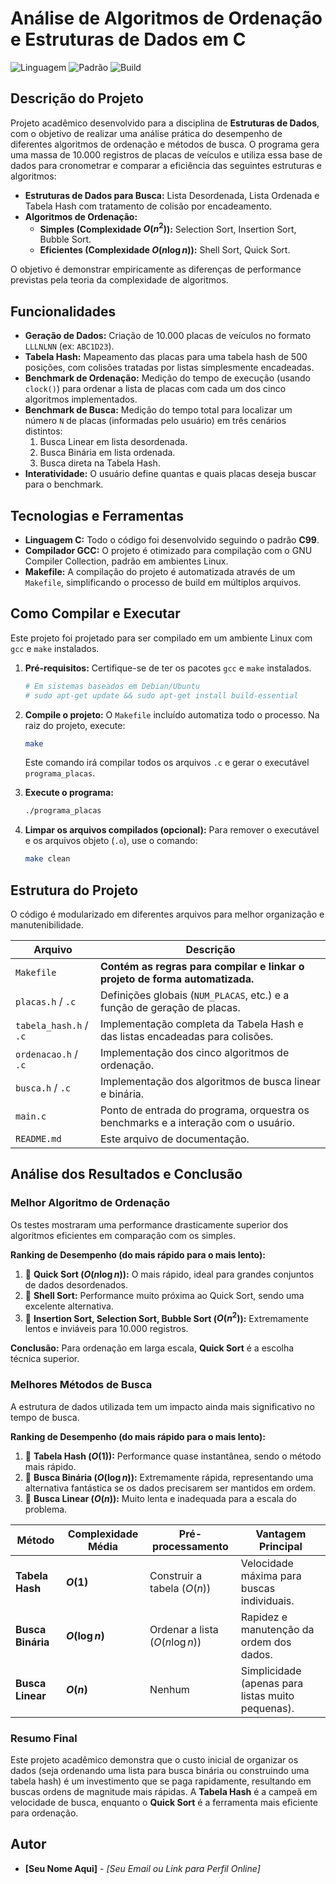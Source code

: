 # Análise de Algoritmos de Ordenação e Estruturas de Dados em C

![Linguagem](https://img.shields.io/badge/Linguagem-C-blue.svg)
![Padrão](https://img.shields.io/badge/Padrão-C99-brightgreen.svg)
![Build](https://img.shields.io/badge/Build-Makefile-lightgrey.svg)

## Descrição do Projeto

Projeto acadêmico desenvolvido para a disciplina de **Estruturas de Dados**, com o objetivo de realizar uma análise prática do desempenho de diferentes algoritmos de ordenação e métodos de busca. O programa gera uma massa de 10.000 registros de placas de veículos e utiliza essa base de dados para cronometrar e comparar a eficiência das seguintes estruturas e algoritmos:

* **Estruturas de Dados para Busca:** Lista Desordenada, Lista Ordenada e Tabela Hash com tratamento de colisão por encadeamento.
* **Algoritmos de Ordenação:**
    * **Simples (Complexidade $O(n^2)$):** Selection Sort, Insertion Sort, Bubble Sort.
    * **Eficientes (Complexidade $O(n \log n)$):** Shell Sort, Quick Sort.

O objetivo é demonstrar empiricamente as diferenças de performance previstas pela teoria da complexidade de algoritmos.

## Funcionalidades

-   **Geração de Dados:** Criação de 10.000 placas de veículos no formato `LLLNLNN` (ex: `ABC1D23`).
-   **Tabela Hash:** Mapeamento das placas para uma tabela hash de 500 posições, com colisões tratadas por listas simplesmente encadeadas.
-   **Benchmark de Ordenação:** Medição do tempo de execução (usando `clock()`) para ordenar a lista de placas com cada um dos cinco algoritmos implementados.
-   **Benchmark de Busca:** Medição do tempo total para localizar um número `N` de placas (informadas pelo usuário) em três cenários distintos:
    1.  Busca Linear em lista desordenada.
    2.  Busca Binária em lista ordenada.
    3.  Busca direta na Tabela Hash.
-   **Interatividade:** O usuário define quantas e quais placas deseja buscar para o benchmark.

## Tecnologias e Ferramentas

-   **Linguagem C:** Todo o código foi desenvolvido seguindo o padrão **C99**.
-   **Compilador GCC:** O projeto é otimizado para compilação com o GNU Compiler Collection, padrão em ambientes Linux.
-   **Makefile:** A compilação do projeto é automatizada através de um `Makefile`, simplificando o processo de build em múltiplos arquivos.

## Como Compilar e Executar

Este projeto foi projetado para ser compilado em um ambiente Linux com `gcc` e `make` instalados.

1.  **Pré-requisitos:** Certifique-se de ter os pacotes `gcc` e `make` instalados.
    ```bash
    # Em sistemas baseados em Debian/Ubuntu
    # sudo apt-get update && sudo apt-get install build-essential
    ```

2.  **Compile o projeto:**
    O `Makefile` incluído automatiza todo o processo. Na raiz do projeto, execute:
    ```bash
    make
    ```
    Este comando irá compilar todos os arquivos `.c` e gerar o executável `programa_placas`.

3.  **Execute o programa:**
    ```bash
    ./programa_placas
    ```

4.  **Limpar os arquivos compilados (opcional):**
    Para remover o executável e os arquivos objeto (`.o`), use o comando:
    ```bash
    make clean
    ```

## Estrutura do Projeto

O código é modularizado em diferentes arquivos para melhor organização e manutenibilidade.

| Arquivo                  | Descrição                                                                      |
| ------------------------ | ------------------------------------------------------------------------------ |
| `Makefile`               | **Contém as regras para compilar e linkar o projeto de forma automatizada.** |
| `placas.h` / `.c`        | Definições globais (`NUM_PLACAS`, etc.) e a função de geração de placas.         |
| `tabela_hash.h` / `.c`   | Implementação completa da Tabela Hash e das listas encadeadas para colisões.     |
| `ordenacao.h` / `.c`     | Implementação dos cinco algoritmos de ordenação.                               |
| `busca.h` / `.c`         | Implementação dos algoritmos de busca linear e binária.                          |
| `main.c`                 | Ponto de entrada do programa, orquestra os benchmarks e a interação com o usuário. |
| `README.md`              | Este arquivo de documentação.                                                  |

## Análise dos Resultados e Conclusão

### Melhor Algoritmo de Ordenação

Os testes mostraram uma performance drasticamente superior dos algoritmos eficientes em comparação com os simples.

**Ranking de Desempenho (do mais rápido para o mais lento):**
1.  🥇 **Quick Sort ($O(n \log n)$):** O mais rápido, ideal para grandes conjuntos de dados desordenados.
2.  🥈 **Shell Sort:** Performance muito próxima ao Quick Sort, sendo uma excelente alternativa.
3.  🥉 **Insertion Sort, Selection Sort, Bubble Sort ($O(n^2)$):** Extremamente lentos e inviáveis para 10.000 registros.

**Conclusão:** Para ordenação em larga escala, **Quick Sort** é a escolha técnica superior.

### Melhores Métodos de Busca

A estrutura de dados utilizada tem um impacto ainda mais significativo no tempo de busca.

**Ranking de Desempenho (do mais rápido para o mais lento):**
1.  🥇 **Tabela Hash ($O(1)$):** Performance quase instantânea, sendo o método mais rápido.
2.  🥈 **Busca Binária ($O(\log n)$):** Extremamente rápida, representando uma alternativa fantástica se os dados precisarem ser mantidos em ordem.
3.  🥉 **Busca Linear ($O(n)$):** Muito lenta e inadequada para a escala do problema.

| Método            | Complexidade Média | Pré-processamento         | Vantagem Principal                                 |
| ----------------- | ------------------ | ------------------------- | -------------------------------------------------- |
| **Tabela Hash** | **$O(1)$** | Construir a tabela ($O(n)$) | Velocidade máxima para buscas individuais.         |
| **Busca Binária** | **$O(\log n)$** | Ordenar a lista ($O(n \log n)$) | Rapidez e manutenção da ordem dos dados.           |
| **Busca Linear** | **$O(n)$** | Nenhum                    | Simplicidade (apenas para listas muito pequenas). |

### Resumo Final

Este projeto acadêmico demonstra que o custo inicial de organizar os dados (seja ordenando uma lista para busca binária ou construindo uma tabela hash) é um investimento que se paga rapidamente, resultando em buscas ordens de magnitude mais rápidas. A **Tabela Hash** é a campeã em velocidade de busca, enquanto o **Quick Sort** é a ferramenta mais eficiente para ordenação.

## Autor

* **[Seu Nome Aqui]** - *[Seu Email ou Link para Perfil Online]*
